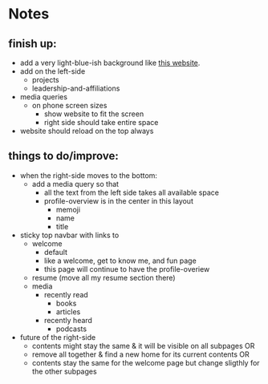 # Notes

## finish up:
- add a very light-blue-ish background like [this website](https://resume.framer.website/?via=onepagelove).
- add on the left-side
    - projects
    - leadership-and-affiliations
- media queries
    - on phone screen sizes
        - show website to fit the screen
        - right side should take entire space
- website should reload on the top always

## things to do/improve:
- when the right-side moves to the bottom:
    - add a media query so that
        - all the text from the left side takes all available space
        - profile-overview is in the center in this layout
            - memoji
            - name
            - title
- sticky top navbar with links to
    - welcome
        - default
        - like a welcome, get to know me, and fun page
        - this page will continue to have the profile-overiew
    - resume (move all my resume section there)
    - media
        - recently read
            - books
            - articles
        - recently heard
            - podcasts
- future of the right-side
    - contents might stay the same & it will be visible on all subpages OR
    - remove all together & find a new home for its current contents OR
    - contents stay the same for the welcome page but change sligthly for the other subpages